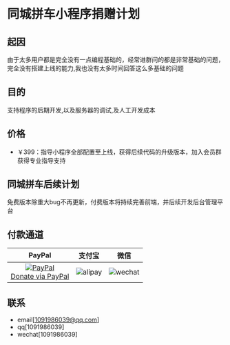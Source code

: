 # 同城拼车小程序捐赠计划

## 起因
由于太多用户都是完全没有一点编程基础的，经常进群问的都是非常基础的问题，完全没有搭建上线的能力,我也没有太多时间回答这么多基础的问题

## 目的
支持程序的后期开发,以及服务器的调试,及人工开发成本

## 价格
- ￥399：指导小程序全部配置至上线，获得后续代码的升级版本，加入会员群获得专业指导支持

## 同城拼车后续计划
免费版本除重大bug不再更新，付费版本将持续完善前端，并后续开发后台管理平台


## 付款通道

|                                                                     PayPal                                                                     |                                 支付宝                                  |                                   微信                                    |
|:----------------------------------------------------------------------------------------------------------------------------------------------:|:---------------------------------------------------------------------------:|:---------------------------------------------------------------------------:|
| [![PayPal](https://www.paypalobjects.com/webstatic/paypalme/images/pp_logo_small.png)<br>Donate via PayPal ](https://paypal.me/vincenth520) | ![alipay](http://pic.96weixin.com/upload/image2/vip/398001/1707/1707141710.png) | ![wechat](http://pic.96weixin.com/upload/image2/vip/398001/1707/1707144925.png) |

## 联系
- email[[1091986039@qq.com](mailto:1091986039@qq.com)]
- qq[1091986039]
- wechat[1091986039]